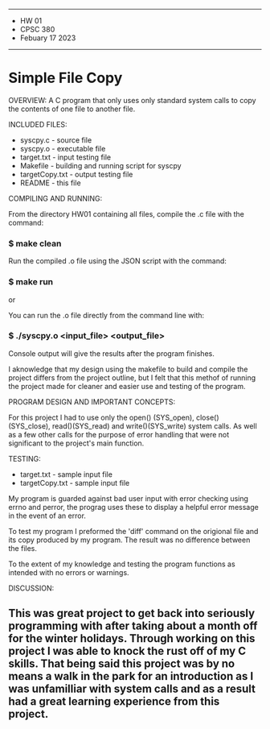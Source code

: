 ****************
* HW 01
* CPSC 380
* Febuary 17 2023
**************** 

# Simple File Copy
OVERVIEW:
 A C program that only uses only standard system calls to copy the contents of one file to another file.


INCLUDED FILES:

 * syscpy.c - source file
 * syscpy.o - executable file
 * target.txt - input testing file
 * Makefile - building and running script for syscpy
 * targetCopy.txt - output testing file
 * README - this file


COMPILING AND RUNNING:

 From the directory HW01 containing all files, compile the .c file with the command:
### $ make clean

 Run the compiled .o file using the JSON script with the command:
### $ make run

or

You can run the .o file directly from the command line with:
### $ ./syscpy.o <input_file> <output_file>

 Console output will give the results after the program finishes.

I aknowledge that my design using the makefile to build and compile 
the project differs from the project outline, but I felt that this
methof of running the project made for cleaner and easier use and testing of the program.

PROGRAM DESIGN AND IMPORTANT CONCEPTS:

For this project I had to use only the open() (SYS_open), close() (SYS_close), read()(SYS_read) and write()(SYS_write) system calls. As well as a few other calls for the purpose of error handling that were not significant to the project's main function.


TESTING:

 
* target.txt  - sample input file
* targetCopy.txt  - sample input file

My program is guarded against bad user input with error checking using errno and perror, the prograg uses these to display a helpful error message in the event of an error.

To test my program I preformed the 'diff' command on the origional file and its copy produced by my program. The result was no difference between the files.

To the extent of my knowledge and testing the program functions as intended with no  errors or warnings.



DISCUSSION:
 
 This was great project to get back into seriously programming with after taking
about a month off for the winter holidays. Through working on this project I was able
to knock the rust off of my C skills. That being said this project was by no means 
a walk in the park for an introduction as I was unfamilliar with system calls and as a result had a great learning experience from this project.  
----------------------------------------------------------------------------